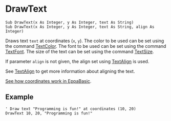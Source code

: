 <!--graphics-->
DrawText
========

```eppabasic
Sub DrawText(x As Integer, y As Integer, text As String)
Sub DrawText(x As Integer, y As Integer, text As String, align As Integer)
```

Draws text `text` at coordinates (`x`, `y`).
The color to be used can be set using the command [TextColor](manual:textcolor).
The font to be used can be set using the command [TextFont](manual:textfont).
The size of the text can be set using the command [TextSize](manual:textsize).

If parameter `align` is not given, the align set using
[TextAlign](manual:textalign) is used.

See [TextAlign](manual:textalign) to get more information about aligning the text.

[See how coordinates work in EppaBasic](manual:/coordinates).


Example
----------
```eppabasic
' Draw text "Programming is fun!" at coordinates (10, 20)
DrawText 10, 20, "Programming is fun!"
```
